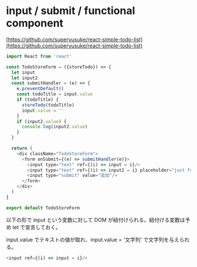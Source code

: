# input / submit / functional component

[https://github.com/superyusuke/react-simple-todo-list](https://github.com/superyusuke/react-simple-todo-list)

```js
import React from 'react'

const TodoStoreForm = ({storeTodo}) => {
  let input
  let input2
  const submitHandler = (e) => {
    e.preventDefault()
    const todoTitle = input.value
    if (todoTitle) {
      storeTodo(todoTitle)
      input.value = ''
    }
    if (input2.value) {
      console.log(input2.value)
    }
  }

  return (
    <div className="TodoStoreForm">
      <form onSubmit={(e) => submitHandler(e)}>
        <input type="text" ref={(i) => input = i}/>
        <input type="text" ref={(i) => input2 = i} placeholder="just for console.log"/>
        <input type="submit" value="追加"/>
      </form>
    </div>
  )
}

export default TodoStoreForm
```

以下の形で input という変数に対して DOM が紐付けられる。紐付ける変数は予め let で宣言しておく。

input.value でテキストの値が取れ、input.value = '文字列' で文字列を与えられる。

```js
<input ref={(i) => input = i}/>
```



